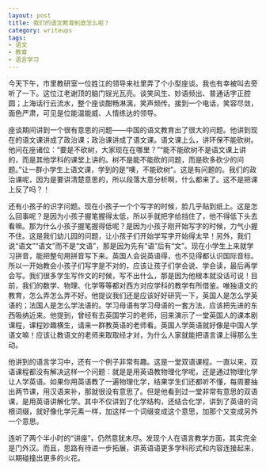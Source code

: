 ```yaml
---
layout: post
title: 我们的语文教育到底怎么啦？
category: writeups
tags:
- 语文
- 教育
- 语言学习
---
```


今天下午，市里教研室一位姓江的领导来社里弄了个小型座谈。我也有幸被叫去旁听了一下。这位江老谢顶的脑门锃光瓦亮。谈笑风生、妙语频出、普通话字正腔圆；上海话行云流水，整个座谈酣畅淋漓，笑声频传。接到一个电话，笑容尽敛，面色严肃，可见是位能温能威、人情练达的领导。
<!--more-->

座谈期间讲到一个很有意思的问题——中国的语文教育出了很大的问题。他讲到现在的语文课讲成了政治课；政治课讲成了语文课。语文课上么，讲环保不能砍树。他问在座诸位：“要是不砍树，大家现在在哪里？”“能不能砍树不是语文课上讲的，而是其他学科的课堂上讲的。树不是能不能砍的问题，而是砍多砍少的问题。”让一群小学生上语文课，学到的是“噢，不能砍树”。这是有问题的。我们的政治课呢，因为是要讲清楚意思的，所以段落大意分析啊，什么都来了。这不是把课上反了吗？！

还有小孩子的识字问题。现在小孩子一个个写字的时候，脸几乎贴到纸上。这是怎么回事呢？是因为小孩子握笔握得太低，所以手就把字给挡住了，他不得低下头去看嘛。那为什么小孩子握笔握得低呢？是因为小孩子刚开始写字的时候，力气小握不住。这是我们幼儿园的问题，让小孩子们开始学写字开始得太早！另外，我们说“语文”“语文”而不是“文语”，那是因为先有“语”后有“文”。现在小学生上来就学习拼音，能把整句用拼音写下来。英国人会说英语得，也不见得都认识国际音标。所以一开始教会小孩子们写字是不对的，应该让孩子们学会说、学会读，最后再学会写。我们很多学生写作文的时候，写不出什么，那是因为他根本就没话可说！目前，我们的数学、物理、化学等等都对西方对应学科的教学有所借鉴。唯独语文的教育，怎么弄怎么弄不好。他提议我们还是应该好好研究一下，英国人是怎么学英语的；法国人是怎么学法语的。学习母语有学习母语的一套方法，应该把先进的东西吸纳近来。他提到，曾经有去英国学习的老师，回来演示了一堂英国人的课本剧课程，课程妙趣横生，请来一群教英语的老师看。英国人学英语就好像是中国人学语文嘛！应该让教语文的老师来取取经才对，为什么人家就能把语言课上得那么生动。

他讲到的语言学习中，还有一个例子非常有趣。这是一堂双语课程。一直以来，双语课程都没有解决这样一个问题：就是是用英语教物理化学呢，还是通过物理化学让人学英语。如果你用英语教了一遍物理化学，结果学生们还都听不懂，每周要抽出两节课，用汉语来补，那就很没有意思了。但是他看到过一堂非常有意思的双语课，是用英语讲解化学。其中不仅讲到了化学结构，还结合化学，讲到了英语的词根词缀，就好像化学元素一样，加这样一个词缀变成这个意思，加那个又变成另外一个意思。

连听了两个半小时的“讲座”，仍然意犹未尽。发现个人在语言教学方面，其实完全是门外汉。而且，思路有待进一步拓展，讲英语语更多学科形式和内容连接起来，以期碰撞出更多的火花。
